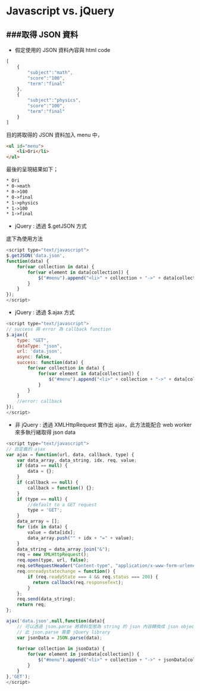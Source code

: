 # Javascript vs. jQuery

<script type="text/javascript" src="gitbook/app.js"></script>
<script type="text/javascript" src="js/general.js"></script>

###取得 JSON 資料
---
* 假定使用的 JSON 資料內容與 html code

```Javascript
[
	{
		"subject":"math",
		"score":"100",
		"term":"final"
	},
	{
		"subject":"physics",
		"score":"100",
		"term":"final"
	}
]
```

目的將取得的 JSON 資料加入 menu 中，

```Html
<ul id="menu">
	<li>Ori</li>
</ul>
```

最後的呈現結果如下；

```Html
* Ori
* 0->math
* 0->100
* 0->final
* 1->physics
* 1->100
* 1->final
```

* jQuery : 透過 $.getJSON 方式

底下為使用方法

```Javascript
<script type="text/javascript">
$.getJSON('data.json', 
function(data) {
	for(var collection in data) {
		for(var element in data[collection]) {
			$("#menu").append("<li>" + collection + "->" + data[collection][element] + "</li>");
		}
	}
});
</script>
```

* jQuery : 透過 $.ajax 方式

```Javascript
<script type="text/javascript">
// success 與 error 為 callback function
$.ajax({
	type: "GET",
	dataType: "json",
	url: 'data.json',
	async: false,
	success: function(data) {
		for(var collection in data) {
			for(var element in data[collection]) {
				$("#menu").append("<li>" + collection + "->" + data[collection][element] + "</li>");
			}
		}
	}
	//error: callback
});
</script>
```

* 非 jQuery : 透過 XMLHttpRequest 實作出 ajax，此方法能配合 web worker 來多執行緒取得 json data

```Javascript
<script type="text/javascript">
// 自定義的 ajax
var ajax = function(url, data, callback, type) {
	var data_array, data_string, idx, req, value;
	if (data == null) {
		data = {};
	}
	if (callback == null) {
		callback = function() {};
	}
	if (type == null) {
		//default to a GET request
		type = 'GET';
	}
	data_array = [];
	for (idx in data) {
		value = data[idx];
		data_array.push("" + idx + "=" + value);
	}
	data_string = data_array.join("&");
	req = new XMLHttpRequest();
	req.open(type, url, false);
	req.setRequestHeader("Content-type", "application/x-www-form-urlencoded");
	req.onreadystatechange = function() {
		if (req.readyState === 4 && req.status === 200) {
		  return callback(req.responseText);
		}
	};
	req.send(data_string);
	return req;
};

ajax('data.json',null,function(data){
	// 可以透過 json.parse 將資料型態為 string 的 json 內容轉換成 json object
    // 此 json.parse 需要 jQuery library
	var jsonData = JSON.parse(data);
    
	for(var collection in jsonData) {
		for(var element in jsonData[collection]) {
			$("#menu").append("<li>" + collection + "->" + jsonData[collection][element] + "</li>");
		}
	}
},'GET');
</script>
```
